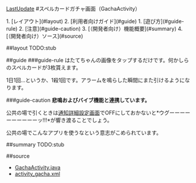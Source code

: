[LastUpdate](2014/10/30)
#スペルカードガチャ画面（GachaActivity）

<index>
1. [レイアウト](#layout)
2. [利用者向けガイド](#guide)
    1. [遊び方](#guide-rule)
    2. [注意](#guide-caution)
3. [（開発者向け）機能概要](#summary)
4. [（開発者向け）ソース](#source)
</index>

##layout
TODO:stub

##guide
###guide-rule
はたてちゃんの画像をタップするだけです。何かしらのスペルカードが3枚貰えます。

1日1回…というか、1殺1回です。アラームを鳴らした瞬間にまた引けるようになります。

###guide-caution
**悲鳴およびバイブ機能と連携しています。**

公共の場で引くときは[通知詳細設定画面](index.html?md=notification)でOFFにしておかないと*ウグーーーーーーーーーーッ!!!*が響き渡ることでしょう。

公共の場でこんなアプリを使うなという意志がこめられています。

##summary
TODO:stub

##source
* [GachaActivity.java](https://github.com/tumbling-dice/Hatate/blob/master/src/inujini_/hatate/GachaActivity.java)
* [activity_gacha.xml](https://github.com/tumbling-dice/Hatate/blob/master/res/layout/activity_gacha.xml)
